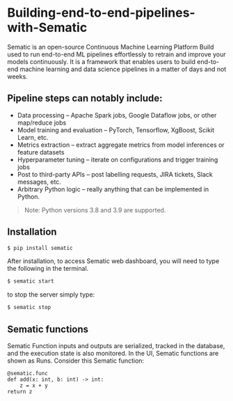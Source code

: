 # Building-end-to-end-pipelines-with-Sematic

Sematic is an open-source Continuous Machine Learning Platform Build used to run end-to-end ML pipelines effortlessly to retrain and improve your models continuously. It is a framework that enables users to build end-to-end machine learning and data science pipelines in a matter of days and not weeks. 

## Pipeline steps can notably include:
- Data processing – Apache Spark jobs, Google Dataflow jobs, or other map/reduce jobs
- Model training and evaluation – PyTorch, Tensorflow, XgBoost, Scikit Learn, etc.
- Metrics extraction – extract aggregate metrics from model inferences or feature datasets
- Hyperparameter tuning – iterate on configurations and trigger training jobs
- Post to third-party APIs – post labelling requests, JIRA tickets, Slack messages, etc.
- Arbitrary Python logic – really anything that can be implemented in Python.

> Note: Python versions 3.8 and 3.9 are supported.

## Installation

```python
$ pip install sematic
```
After installation, to access Sematic web dashboard, you will need to type the following in the terminal.

```python
$ sematic start
```
to stop the server simply type: 

```python
$ sematic stop
```

## Sematic functions
Sematic Function inputs and outputs are serialized, tracked in the database, and the execution state is also monitored. In the UI, Sematic functions are shown as Runs.
Consider this Sematic function:

```python3
@sematic.func
def add(x: int, b: int) -> int:
	z = x + y
return z
```


